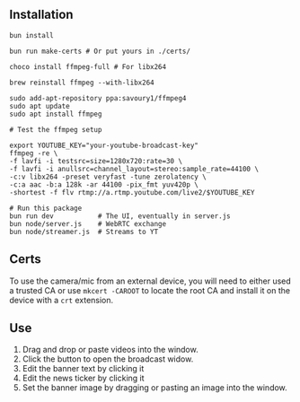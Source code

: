 ## Installation

    bun install

    bun run make-certs # Or put yours in ./certs/

    choco install ffmpeg-full # For libx264
    
    brew reinstall ffmpeg --with-libx264

    sudo add-apt-repository ppa:savoury1/ffmpeg4
    sudo apt update
    sudo apt install ffmpeg

    # Test the ffmpeg setup

    export YOUTUBE_KEY="your-youtube-broadcast-key"
    ffmpeg -re \
    -f lavfi -i testsrc=size=1280x720:rate=30 \
    -f lavfi -i anullsrc=channel_layout=stereo:sample_rate=44100 \
    -c:v libx264 -preset veryfast -tune zerolatency \
    -c:a aac -b:a 128k -ar 44100 -pix_fmt yuv420p \
    -shortest -f flv rtmp://a.rtmp.youtube.com/live2/$YOUTUBE_KEY

    # Run this package
    bun run dev           # The UI, eventually in server.js
    bun node/server.js    # WebRTC exchange
    bun node/streamer.js  # Streams to YT

## Certs

To use the camera/mic from an external device, you will need to
either used a trusted CA or use `mkcert -CAROOT` to locate the
root CA and install it on the device with a `crt` extension.

## Use

1. Drag and drop or paste videos into the window.
1. Click the button to open the broadcast widow.
1. Edit the banner text by clicking it
1. Edit the news ticker by clicking it
1. Set the banner image by dragging or pasting an image into the window.
